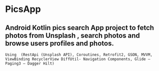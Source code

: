 # PicsApp

##	Android Kotlin pics search App project to fetch photos from Unsplash , search photos and browse  users profiles and photos.
	Using  (RestApi (Unsplash API), Coroutines, Retrofit2, GSON, MVVM, ViewBinding RecyclerView DiffUtil- Navigation Components, Glide – Paging3 – Dagger Hilt) 
